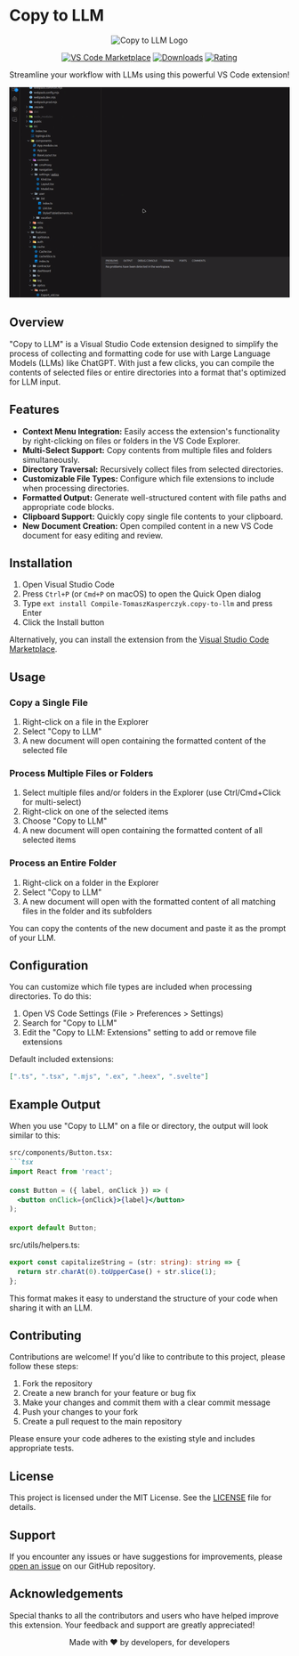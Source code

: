 # Copy to LLM

<div align="center">

![Copy to LLM Logo](https://raw.githubusercontent.com/TKasperczyk/vscode-copy-to-llm/main/icon.png)

[![VS Code Marketplace](https://img.shields.io/visual-studio-marketplace/v/Compile-TomaszKasperczyk.copy-to-llm.svg?style=for-the-badge&label=VS%20Code%20Marketplace&logo=visual-studio-code)](https://marketplace.visualstudio.com/items?itemName=Compile-TomaszKasperczyk.copy-to-llm)
[![Downloads](https://img.shields.io/visual-studio-marketplace/d/Compile-TomaszKasperczyk.copy-to-llm.svg?style=for-the-badge)](https://marketplace.visualstudio.com/items?itemName=Compile-TomaszKasperczyk.copy-to-llm)
[![Rating](https://img.shields.io/visual-studio-marketplace/r/Compile-TomaszKasperczyk.copy-to-llm.svg?style=for-the-badge)](https://marketplace.visualstudio.com/items?itemName=Compile-TomaszKasperczyk.copy-to-llm)

Streamline your workflow with LLMs using this powerful VS Code extension!

</div>

![Presentation GIF](presentation.gif)

## Overview

"Copy to LLM" is a Visual Studio Code extension designed to simplify the process of collecting and formatting code for use with Large Language Models (LLMs) like ChatGPT. With just a few clicks, you can compile the contents of selected files or entire directories into a format that's optimized for LLM input.

## Features

- **Context Menu Integration:** Easily access the extension's functionality by right-clicking on files or folders in the VS Code Explorer.
- **Multi-Select Support:** Copy contents from multiple files and folders simultaneously.
- **Directory Traversal:** Recursively collect files from selected directories.
- **Customizable File Types:** Configure which file extensions to include when processing directories.
- **Formatted Output:** Generate well-structured content with file paths and appropriate code blocks.
- **Clipboard Support:** Quickly copy single file contents to your clipboard.
- **New Document Creation:** Open compiled content in a new VS Code document for easy editing and review.

## Installation

1. Open Visual Studio Code
2. Press `Ctrl+P` (or `Cmd+P` on macOS) to open the Quick Open dialog
3. Type `ext install Compile-TomaszKasperczyk.copy-to-llm` and press Enter
4. Click the Install button

Alternatively, you can install the extension from the [Visual Studio Code Marketplace](https://marketplace.visualstudio.com/items?itemName=Compile-TomaszKasperczyk.copy-to-llm).

## Usage

### Copy a Single File
1. Right-click on a file in the Explorer
2. Select "Copy to LLM"
3. A new document will open containing the formatted content of the selected file

### Process Multiple Files or Folders
1. Select multiple files and/or folders in the Explorer (use Ctrl/Cmd+Click for multi-select)
2. Right-click on one of the selected items
3. Choose "Copy to LLM"
4. A new document will open containing the formatted content of all selected items

### Process an Entire Folder
1. Right-click on a folder in the Explorer
2. Select "Copy to LLM"
3. A new document will open with the formatted content of all matching files in the folder and its subfolders

You can copy the contents of the new document and paste it as the prompt of your LLM.

## Configuration

You can customize which file types are included when processing directories. To do this:

1. Open VS Code Settings (File > Preferences > Settings)
2. Search for "Copy to LLM"
3. Edit the "Copy to LLM: Extensions" setting to add or remove file extensions

Default included extensions:
```json
[".ts", ".tsx", ".mjs", ".ex", ".heex", ".svelte"]
```

## Example Output

When you use "Copy to LLM" on a file or directory, the output will look similar to this:

```markdown
src/components/Button.tsx:
```tsx
import React from 'react';

const Button = ({ label, onClick }) => (
  <button onClick={onClick}>{label}</button>
);

export default Button;
```

src/utils/helpers.ts:
```typescript
export const capitalizeString = (str: string): string => {
  return str.charAt(0).toUpperCase() + str.slice(1);
};
```

This format makes it easy to understand the structure of your code when sharing it with an LLM.

## Contributing

Contributions are welcome! If you'd like to contribute to this project, please follow these steps:

1. Fork the repository
2. Create a new branch for your feature or bug fix
3. Make your changes and commit them with a clear commit message
4. Push your changes to your fork
5. Create a pull request to the main repository

Please ensure your code adheres to the existing style and includes appropriate tests.

## License

This project is licensed under the MIT License. See the [LICENSE](LICENSE) file for details.

## Support

If you encounter any issues or have suggestions for improvements, please [open an issue](https://github.com/TKasperczyk/vscode-copy-to-llm/issues) on our GitHub repository.

## Acknowledgements

Special thanks to all the contributors and users who have helped improve this extension. Your feedback and support are greatly appreciated!

<div align="center">
  Made with ❤️ by developers, for developers
</div>